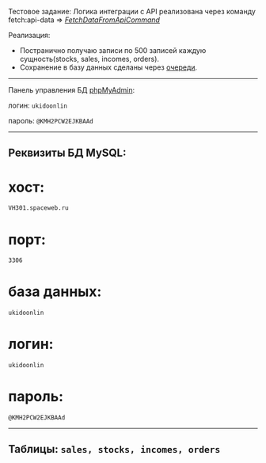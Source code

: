 Тестовое задание:
Логика интеграции с API реализована через команду fetch:api-data => [*FetchDataFromApiCommand*](https://github.com/ukidoshi/ea-test-assignment/blob/main/ea-test/app/Console/Commands/FetchDataFromApiCommand.php)

Реализация:
   - Постранично получаю записи по 500 записей каждую сущность(stocks, sales, incomes, orders).
   - Сохранение в базу данных сделаны через [очереди](https://github.com/ukidoshi/ea-test-assignment/blob/main/ea-test/app/Jobs/FetchPageDataJob.php).
<hr>

Панель управления БД [phpMyAdmin](https://vh301.spaceweb.ru/phpMyAdmin/):

логин: `ukidoonlin`

пароль: `@KMH2PCW2EJKBAAd`

<hr>

## Реквизиты БД MySQL:

# хост: 
```
VH301.spaceweb.ru
```
# порт:
```
3306
```
# база данных: 
```
ukidoonlin
```
# логин: 
```
ukidoonlin
```
# пароль: 
```
@KMH2PCW2EJKBAAd
```
<hr>

## Таблицы: ``sales, stocks, incomes, orders``
